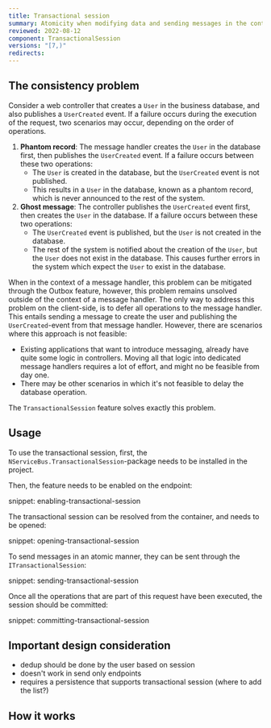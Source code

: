 ```yaml
---
title: Transactional session
summary: Atomicity when modifying data and sending messages in the context of a request
reviewed: 2022-08-12
component: TransactionalSession
versions: "[7,)"
redirects:
---
```


## The consistency problem

Consider a web controller that creates a `User` in the business database, and also publishes a `UserCreated` event. If a failure occurs during the execution of the request, two scenarios may occur, depending on the order of operations.

1. **Phantom record**: The message handler creates the `User` in the database first, then publishes the `UserCreated` event. If a failure occurs between these two operations:
    * The `User` is created in the database, but the `UserCreated` event is not published.
    * This results in a `User` in the database, known as a phantom record, which is never announced to the rest of the system.
2. **Ghost message**: The controller publishes the `UserCreated` event first, then creates the `User` in the database. If a failure occurs between these two operations:
    * The `UserCreated` event is published, but the `User` is not created in the database.
    * The rest of the system is notified about the creation of the `User`, but the `User` does not exist in the database. This causes further errors in the system which expect the `User` to exist in the database.

When in the context of a message handler, this problem can be mitigated through the Outbox feature, however, this problem remains unsolved outside of the context of a message handler.
The only way to address this problem on the client-side, is to defer all operations to the message handler. This entails sending a message to create the user and publishing the `UserCreated`-event from that message handler.
However, there are scenarios where this approach is not feasible:
- Existing applications that want to introduce messaging, already have quite some logic in controllers. Moving all that logic into dedicated message handlers requires a lot of effort, and might no be feasible from day one.
- There may be other scenarios in which it's not feasible to delay the database operation.

The `TransactionalSession` feature solves exactly this problem.

## Usage

To use the transactional session, first, the `NServiceBus.TransactionalSession`-package needs to be installed in the project.

Then, the feature needs to be enabled on the endpoint:

snippet: enabling-transactional-session

The transactional session can be resolved from the container, and needs to be opened:

snippet: opening-transactional-session

To send messages in an atomic manner, they can be sent through the `ITransactionalSession`:

snippet: sending-transactional-session

Once all the operations that are part of this request have been executed, the session should be committed:

snippet: committing-transactional-session

## Important design consideration

- dedup should be done by the user based on session
- doesn't work in send only endpoints
- requires a persistence that supports transactional session (where to add the list?)

## How it works

